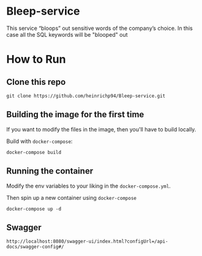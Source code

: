# Bleep-service

This service “bloops” out sensitive words of
the company’s choice. In this case all the SQL keywords will be "blooped" out
# How to Run
## Clone this repo
```
git clone https://github.com/heinrichp94/Bleep-service.git
```

## Building the image for the first time
If you want to modify the files in the image, then you'll have to build locally.

Build with `docker-compose`:
```
docker-compose build
```

## Running the container

Modify the env variables to your liking in the `docker-compose.yml`.

Then spin up a new container using `docker-compose`
```
docker-compose up -d
```

## Swagger
```
http://localhost:8080/swagger-ui/index.html?configUrl=/api-docs/swagger-config#/
```
